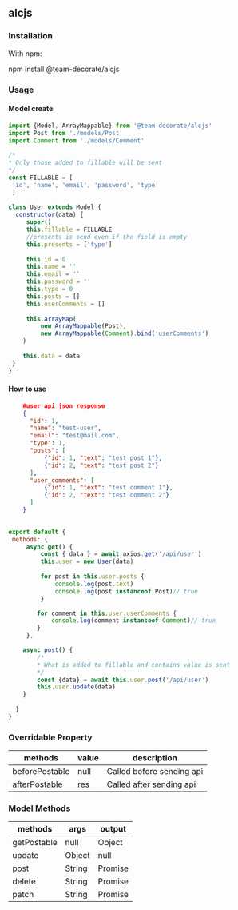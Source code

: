 

  
## alcjs  
  
### Installation  
  
With npm:  
  
 npm install @team-decorate/alcjs  
 ### Usage  
  
#### Model create  
```js  
import {Model, ArrayMappable} from '@team-decorate/alcjs'  
import Post from './models/Post'  
import Comment from './models/Comment'  
  
/*
* Only those added to fillable will be sent
*/
const FILLABLE = [  
 'id', 'name', 'email', 'password', 'type'
 ]  
  
class User extends Model {  
  constructor(data) {  
	 super()         
	 this.fillable = FILLABLE 
	 //presents is send even if the field is empty 
	 this.presents = ['type']  
	        
	 this.id = 0  
	 this.name = '' 
	 this.email = '' 
	 this.password = '' 
	 this.type = 0 
	 this.posts = [] 
	 this.userComments = [] 
	 
	 this.arrayMap(  
		 new ArrayMappable(Post), 
		 new ArrayMappable(Comment).bind('userComments')
	) 
	
	this.data = data  
 }
}  
```  
  
#### How to use
```json
	#user api json response
	{
	  "id": 1,
	  "name": "test-user",
	  "email": "test@mail.com",
	  "type": 1,
	  "posts": [
		  {"id": 1, "text": "test post 1"},
		  {"id": 2, "text": "test post 2"}
	  ],
	  "user_comments": [
		  {"id": 1, "text": "test comment 1"},
		  {"id": 2, "text": "test comment 2"}
	  ]
	}
```
```js  
  
export default {  
 methods: { 
	 async get() {  
		 const { data } = await axios.get('/api/user')  
		 this.user = new User(data)
		 
		 for post in this.user.posts {
			 console.log(post.text)
			 console.log(post instanceof Post)// true
		 }

		for comment in this.user.userComments {
			console.log(comment instanceof Comment)// true
		}
	 },

	async post() {
		/*
		* What is added to fillable and contains value is sent
		*/
		const {data} = await this.user.post('/api/user')
		this.user.update(data)
	}
	
  }
}  
```


  
### Overridable Property  
  
| methods |value  |description|
|--|--|--|
| beforePostable | null | Called before sending api
| afterPostable | res | Called after sending api

### Model Methods
|methods|args  | output|
|--|--|--|
| getPostable |null  | Object|
|update|Object|null|
|post|String|Promise
|delete|String|Promise
|patch|String|Promise

